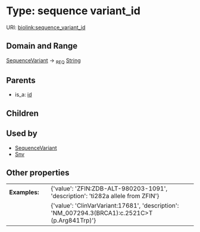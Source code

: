 
# Type: sequence variant_id




URI: [biolink:sequence_variant_id](https://w3id.org/biolink/vocab/sequence_variant_id)


## Domain and Range

[SequenceVariant](SequenceVariant.md) ->  <sub>REQ</sub> [String](types/String.md)

## Parents

 *  is_a: [id](id.md)

## Children


## Used by

 * [SequenceVariant](SequenceVariant.md)
 * [Snv](Snv.md)

## Other properties

|  |  |  |
| --- | --- | --- |
| **Examples:** | | {'value': 'ZFIN:ZDB-ALT-980203-1091', 'description': 'ti282a allele from ZFIN'} |
|  | | {'value': 'ClinVarVariant:17681', 'description': 'NM_007294.3(BRCA1):c.2521C>T (p.Arg841Trp)'} |

